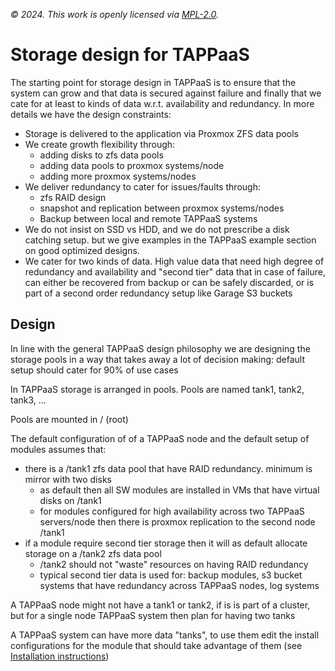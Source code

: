 *© 2024. This work is openly licensed via [MPL-2.0](https://mozilla.org/MPL/2.0/.).*

# Storage design for TAPPaaS

The starting point for storage design in TAPPaaS is to ensure that the system can grow and that data is secured against failure and finally that we cate for at least to kinds of data w.r.t. availability and redundancy. In more details we have the design constraints:

- Storage is delivered to the application via Proxmox ZFS data pools
- We create growth flexibility through:
  - adding disks to zfs data pools
  - adding data pools to proxmox systems/node
  - adding more proxmox systems/nodes
- We deliver redundancy to cater for issues/faults through:
  - zfs RAID design
  - snapshot and replication between proxmox systems/nodes
  - Backup between local and remote TAPPaaS systems
- We do not insist on SSD vs HDD, and we do not prescribe a disk catching setup. but we give examples in the TAPPaaS example section on good optimized designs. 
- We cater for two kinds of data. High value data that need high degree of redundancy and availability and "second tier" data that in case of failure, can either be recovered from backup or can be safely discarded, or is part of a second order redundancy setup like Garage S3 buckets

## Design

In line with the general TAPPaaS design philosophy we are designing the storage pools in a way that takes away a lot of decision making: default setup should cater for 90% of use cases

In TAPPaaS storage is arranged in pools. Pools are named tank1, tank2, tank3, ...

Pools are mounted in / (root)

The default configuration of of a TAPPaaS node and the default setup of modules assumes that:

- there is a /tank1 zfs data pool that have RAID redundancy. minimum is mirror with two disks
  - as default then all SW modules are installed in VMs that have virtual disks on /tank1
  - for modules configured for high availability across two TAPPaaS servers/node then there is proxmox replication to the second node /tank1
- if a module require second tier storage then it will as default allocate storage on a /tank2 zfs data pool
  - /tank2 should not "waste" resources on having RAID redundancy
  - typical second tier data is used for: backup modules, s3 bucket systems that have redundancy across TAPPaaS nodes, log systems

A TAPPaaS node might not have a tank1 or tank2, if is is part of a cluster, but for a single node TAPPaaS system then plan for having two tanks

A TAPPaaS system can have more data "tanks", to use them edit the install configurations for the module that should take advantage of them (see [Installation instructions](../Installation/README.md))


